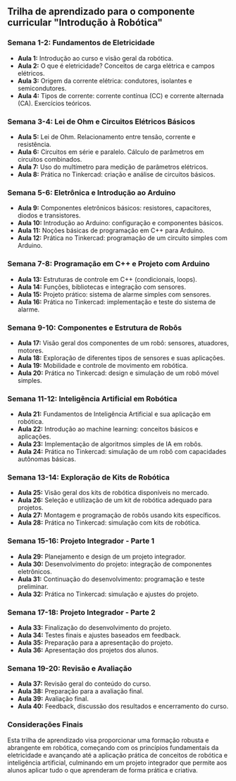 ## Trilha de aprendizado para o componente curricular "Introdução à Robótica"

### Semana 1-2: Fundamentos de Eletricidade
- **Aula 1:** Introdução ao curso e visão geral da robótica.
- **Aula 2:** O que é eletricidade? Conceitos de carga elétrica e campos elétricos.
- **Aula 3:** Origem da corrente elétrica: condutores, isolantes e semicondutores.
- **Aula 4:** Tipos de corrente: corrente contínua (CC) e corrente alternada (CA). Exercícios teóricos.

### Semana 3-4: Lei de Ohm e Circuitos Elétricos Básicos
- **Aula 5:** Lei de Ohm. Relacionamento entre tensão, corrente e resistência.
- **Aula 6:** Circuitos em série e paralelo. Cálculo de parâmetros em circuitos combinados.
- **Aula 7:** Uso do multímetro para medição de parâmetros elétricos.
- **Aula 8:** Prática no Tinkercad: criação e análise de circuitos básicos.

### Semana 5-6: Eletrônica e Introdução ao Arduino
- **Aula 9:** Componentes eletrônicos básicos: resistores, capacitores, diodos e transistores.
- **Aula 10:** Introdução ao Arduino: configuração e componentes básicos.
- **Aula 11:** Noções básicas de programação em C++ para Arduino.
- **Aula 12:** Prática no Tinkercad: programação de um circuito simples com Arduino.

### Semana 7-8: Programação em C++ e Projeto com Arduino
- **Aula 13:** Estruturas de controle em C++ (condicionais, loops).
- **Aula 14:** Funções, bibliotecas e integração com sensores.
- **Aula 15:** Projeto prático: sistema de alarme simples com sensores.
- **Aula 16:** Prática no Tinkercad: implementação e teste do sistema de alarme.

### Semana 9-10: Componentes e Estrutura de Robôs
- **Aula 17:** Visão geral dos componentes de um robô: sensores, atuadores, motores.
- **Aula 18:** Exploração de diferentes tipos de sensores e suas aplicações.
- **Aula 19:** Mobilidade e controle de movimento em robótica.
- **Aula 20:** Prática no Tinkercad: design e simulação de um robô móvel simples.

### Semana 11-12: Inteligência Artificial em Robótica
- **Aula 21:** Fundamentos de Inteligência Artificial e sua aplicação em robótica.
- **Aula 22:** Introdução ao machine learning: conceitos básicos e aplicações.
- **Aula 23:** Implementação de algoritmos simples de IA em robôs.
- **Aula 24:** Prática no Tinkercad: simulação de um robô com capacidades autônomas básicas.

### Semana 13-14: Exploração de Kits de Robótica
- **Aula 25:** Visão geral dos kits de robótica disponíveis no mercado.
- **Aula 26:** Seleção e utilização de um kit de robótica adequado para projetos.
- **Aula 27:** Montagem e programação de robôs usando kits específicos.
- **Aula 28:** Prática no Tinkercad: simulação com kits de robótica.

### Semana 15-16: Projeto Integrador - Parte 1
- **Aula 29:** Planejamento e design de um projeto integrador.
- **Aula 30:** Desenvolvimento do projeto: integração de componentes eletrônicos.
- **Aula 31:** Continuação do desenvolvimento: programação e teste preliminar.
- **Aula 32:** Prática no Tinkercad: simulação e ajustes do projeto.

### Semana 17-18: Projeto Integrador - Parte 2
- **Aula 33:** Finalização do desenvolvimento do projeto.
- **Aula 34:** Testes finais e ajustes baseados em feedback.
- **Aula 35:** Preparação para a apresentação do projeto.
- **Aula 36:** Apresentação dos projetos dos alunos.

### Semana 19-20: Revisão e Avaliação
- **Aula 37:** Revisão geral do conteúdo do curso.
- **Aula 38:** Preparação para a avaliação final.
- **Aula 39:** Avaliação final.
- **Aula 40:** Feedback, discussão dos resultados e encerramento do curso.

### Considerações Finais

Esta trilha de aprendizado visa proporcionar uma formação robusta e abrangente em robótica, começando com os princípios fundamentais da eletricidade e avançando até a aplicação prática de conceitos de robótica e inteligência artificial, culminando em um projeto integrador que permite aos alunos aplicar tudo o que aprenderam de forma prática e criativa.